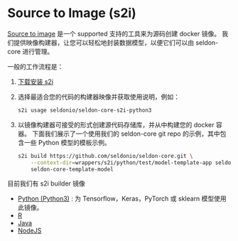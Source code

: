 # Source to Image (s2i)

[Source to image](https://github.com/openshift/source-to-image) 是一个 supported 支持的工具来为源码创建 docker 镜像。 我们提供映像构建器，让您可以轻松地封装数据模型，以便它们可以由 seldon-core 进行管理。

一般的工作流程是：

 1. [下载安装 s2i](https://github.com/openshift/source-to-image#installation)

 1. 选择最适合您的代码的构建器映像并获取使用说明，例如：

    ```bash
    s2i usage seldonio/seldon-core-s2i-python3
    ```

 1. 以镜像构建器可接受的形式创建源代码存储库，并从中构建您的 docker 容器。 下面我们展示了一个使用我们的 seldon-core git repo 的示例，其中包含一些 Python 模型的模板示例。

    ```bash
    s2i build https://github.com/seldonio/seldon-core.git \
        --context-dir=wrappers/s2i/python/test/model-template-app seldonio/seldon-core-s2i-python3 \
        seldon-core-template-model
    ```

目前我们有 s2i builder 镜像

 * [Python (Python3)](../python/README.md) : 为 Tensorflow，Keras，PyTorch 或 sklearn 模型使用此镜像。
 * [R](../R/README.md)
 * [Java](../java/README.md)
 * [NodeJS](../nodejs/README.md)

